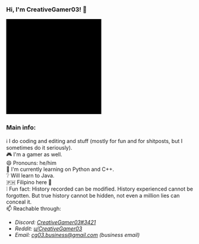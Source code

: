 ### Hi, I'm CreativeGamer03! 👋
![Animated pfp when](./animated_pfp.gif)

### Main info:
ℹ️ I do coding and editing and stuff (mostly for fun and for shitposts, but I sometimes do it seriously).\
🎮 I'm a gamer as well.\
😄 Pronouns: he/him\
🌱 I'm currently learning on Python and C++.\
❔ Will learn to Java.\
🇵🇭 Filipino here 👋\
❕ Fun fact: History recorded can be modified. History experienced cannot be forgotten. But true history cannot be hidden, not even a million lies can conceal it.\
📫 Reachable through:
 -  _Discord: [CreativeGamer03#3421](https://www.discord.com/users/561112319933939714)_
 -  _Reddit: [u/CreativeGamer03](https://www.reddit.com/u/CreativeGamer03)_
 -  _Email: cg03.business@gmail.com (business email)_
<!--
**creativegamer03/creativegamer03** is a ✨ _special_ ✨ repository because its `README.md` (this file) appears on your GitHub profile.

Here are some ideas to get you started:

- 🔭 I’m currently working on ...
- 🌱 I’m currently learning ...
- 👯 I’m looking to collaborate on ...
- 🤔 I’m looking for help with ...
- 💬 Ask me about ...
- 📫 How to reach me: ...
- 😄 Pronouns: ...
- ⚡ Fun fact: ...
-->
